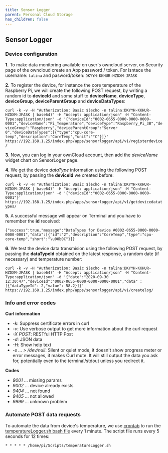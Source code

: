 ```yaml
---
title: Sensor Logger
parent: Personal Cloud Storage
has_children: false
---
```


## Sensor Logger

### Device configuration
**1.** To make data monitoring available on user's owncloud server, on Security page of the owncloud create an App password / token. For isntace the username: `talina` and pasword/token: `DKYYH-KKHUR-HZDXM-JFASK`

**2.** To register the device, for instance the core temperature of the Raspberry Pi, we will create the following POST request, by writing a random id to **deviceId** and some stuff to **deviceName**, **deviceType**, **deviceGroup**, **deviceParentGroup** and **deviceDataTypes**:

`curl -k -v -H "Authorization: Basic $(echo -n talina:DKYYH-KKHUR-HZDXM-JFASK | base64)" -H "Accept: application/json" -H "Content-Type:application/json" -d '{"deviceId":"0002-0655-0000-0000-0000-0001","deviceName":"Pi_Temperature","deviceType":"Raspberry_Pi_3B","deviceGroup":"Raspberry","deviceParentGroup":"Server 0","deviceDataTypes":[{"type":"cpu-core-temp","description":"CoreTemp","unit":"°C"}]}' https://192.168.1.25/index.php/apps/sensorlogger/api/v1/registerdevice/`

**3.** Now, you can log in your ownCloud account, then add the _deviceName_ widget chart on SensorLoger page.

**4.** We get the device *dataType* information using the following POST request, by passing the **deviceId** we created before:

`curl -k -v -H "Authorization: Basic $(echo -n talina:DKYYH-KKHUR-HZDXM-JFASK | base64)" -H "Accept: application/json" -H "Content-Type:application/json" -d '{"deviceId":"0002-0655-0000-0000-0000-0001"}' https://192.168.1.25/index.php/apps/sensorlogger/api/v1/getdevicedatatypes/`

**5.** A successful message will appear on Terminal and you have to remember the **id** received:
```
{"success":true,"message":"DataTypes for Device #0002-0655-0000-0000-0000-0001","data":[{"id":"2","description":"CoreTemp","type":"cpu-core-temp","short":"\u00b0C"}]}
```

**6.** We test the device data transmision using the following POST request, by passing the **dataTypeId** obtained on the latest response, a random date (if necessary) and temperature number:

`curl -k -v -H "Authorization: Basic $(echo -n talina:DKYYH-KKHUR-HZDXM-JFASK | base64)" -H "Accept: application/json" -H "Content-Type:application/json" -d '{"date":"2020-09-30 12:30:47","deviceId":"0002-0655-0000-0000-0000-0001","data" : [{"dataTypeId": 2,"value": 58.2}]}' https://192.168.1.25/index.php/apps/sensorlogger/api/v1/createlog/`

### Info and error codes
**Curl information**
- _-k_: Suppress certificate errors in curl
- _-v_: Use verbose output to get more information about the curl request
- _-X POST_: RESTful HTTP Post
- _-d_: JSON data
- _-H_: Show help text
- _-s ... > /dev/null_: Silent or quiet mode, it doesn't show progress meter or error messages, it makes Curl mute. It will still output the data you ask for, potentially even to the terminal/stdout unless you redirect it.

**Codes**
- _9001_ ... missing params
- _9002_ ... device already exists
- _9404_ ... not found
- _9405_ ... not allowed
- _9999_ ... unknown problem

### Automate POST data requests
To automate the data from device's temperature, we use [crontab](https://catamold.github.io/raspberrypi-projects/Minecraft_Server/Server_Save/README.html) to run the [temperatureLogger.sh bash file](https://github.com/catamold/raspberrypi-projects/releases/download/v3.0/temperatureLogger.sh) every 1 minute. The script file runs every 5 seconds for 12 times:

`* * * * * /home/pi/Scripts/temperatureLogger.sh`
